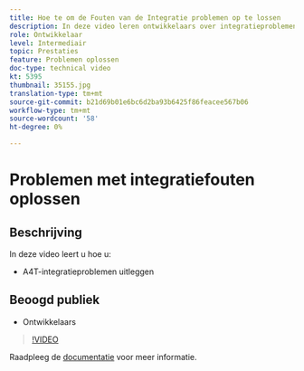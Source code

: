 ```yaml
---
title: Hoe te om de Fouten van de Integratie problemen op te lossen
description: In deze video leren ontwikkelaars over integratieproblemen met A4T.
role: Ontwikkelaar
level: Intermediair
topic: Prestaties
feature: Problemen oplossen
doc-type: technical video
kt: 5395
thumbnail: 35155.jpg
translation-type: tm+mt
source-git-commit: b21d69b01e6bc6d2ba93b6425f86feacee567b06
workflow-type: tm+mt
source-wordcount: '58'
ht-degree: 0%

---
```



# Problemen met integratiefouten oplossen

## Beschrijving

In deze video leert u hoe u:

* A4T-integratieproblemen uitleggen

## Beoogd publiek

* Ontwikkelaars

>[!VIDEO](https://video.tv.adobe.com/v/35155/?quality=12)

Raadpleeg de [documentatie](https://docs.adobe.com/content/help/en/target/using/integrate/a4t/troubleshoot-a4t/a4t-troubleshooting.html) voor meer informatie.
